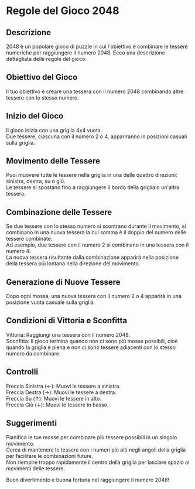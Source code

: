 # Regole del Gioco 2048
## Descrizione
2048 è un popolare gioco di puzzle in cui l'obiettivo è combinare le tessere numeriche per raggiungere il numero 2048. Ecco una descrizione dettagliata delle regole del gioco:

## Obiettivo del Gioco
Il tuo obiettivo è creare una tessera con il numero 2048 combinando altre tessere con lo stesso numero.

## Inizio del Gioco
Il gioco inizia con una griglia 4x4 vuota.  
Due tessere, ciascuna con il numero 2 o 4, appariranno in posizioni casuali sulla griglia.

## Movimento delle Tessere
Puoi muovere tutte le tessere nella griglia in una delle quattro direzioni: sinistra, destra, su o giù.  
Le tessere si spostano fino a raggiungere il bordo della griglia o un'altra tessera.  
## Combinazione delle Tessere
Se due tessere con lo stesso numero si scontrano durante il movimento, si combinano in una nuova tessera la cui somma è il doppio del numero delle tessere combinate.  
Ad esempio, due tessere con il numero 2 si combinano in una tessera con il numero 4.  
La nuova tessera risultante dalla combinazione apparirà nella posizione della tessera più lontana nella direzione del movimento.  
## Generazione di Nuove Tessere
Dopo ogni mossa, una nuova tessera con il numero 2 o 4 apparirà in una posizione vuota casuale sulla griglia.  
## Condizioni di Vittoria e Sconfitta
Vittoria: Raggiungi una tessera con il numero 2048.  
Sconfitta: Il gioco termina quando non ci sono più mosse possibili, cioè quando la griglia è piena e non ci sono tessere adiacenti con lo stesso numero da combinare.  
## Controlli
Freccia Sinistra (←): Muovi le tessere a sinistra.  
Freccia Destra (→): Muovi le tessere a destra.  
Freccia Su (↑): Muovi le tessere in alto.  
Freccia Giù (↓): Muovi le tessere in basso.  
## Suggerimenti
Pianifica le tue mosse per combinare più tessere possibili in un singolo movimento.  
Cerca di mantenere le tessere con i numeri più alti negli angoli della griglia per facilitare le combinazioni future.  
Non riempire troppo rapidamente il centro della griglia per lasciare spazio ai movimenti delle tessere.  

Buon divertimento e buona fortuna nel raggiungere il numero 2048!